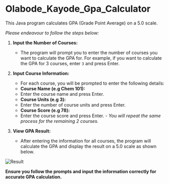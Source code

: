 # Olabode_Kayode_Gpa_Calculator
This Java program calculates GPA (Grade Point Average) on a 5.0 scale.

*Please endeavour to follow the steps below:*

1. **Input the Number of Courses:**
   - The program will prompt you to enter the number of courses you want to calculate the GPA for. For example, if you want to calculate       the GPA for 3 courses, enter `3` and press Enter.

2. **Input Course Information:**
   - For each course, you will be prompted to enter the following details:
   - **Course Name (e.g Chem 101):**
   - Enter the course name and press Enter.
   - **Course Units (e.g 3):**
   - Enter the number of course units and press Enter.
   - **Course Score (e.g 78):**
   - Enter the course score and press Enter.
   *- You will repeat the same process for the remaining 2 courses.*

3. **View GPA Result:**
   - After entering the information for all courses, the program will calculate the GPA and display the result on a 5.0 scale as shown below.

![Result](https://github.com/OlabodeKayodem/Olabode_Kayode_Gpa_Calculator/assets/153414835/8561d475-3227-42d1-9d3b-65d47c1eb717)

**Ensure you follow the prompts and input the information correctly for accurate GPA calculation.**
